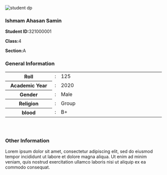 <html>
<div class="student-profile py-4">
  <div class="container">
    <div class="row">
      <div class="col-lg-4">
        <div class="card shadow-sm">
          <div class="card-header bg-transparent text-center">
            <img class="profile_img" src="https://source.unsplash.com/600x300/?student" alt="student dp">
            <h3>Ishmam Ahasan Samin</h3>
          </div>
          <div class="card-body">
            <p class="mb-0"><strong class="pr-1">Student ID:</strong>321000001</p>
            <p class="mb-0"><strong class="pr-1">Class:</strong>4</p>
            <p class="mb-0"><strong class="pr-1">Section:</strong>A</p>
          </div>
        </div>
      </div>
      <div class="col-lg-8">
        <div class="card shadow-sm">
          <div class="card-header bg-transparent border-0">
            <h3 class="mb-0"><i class="far fa-clone pr-1"></i>General Information</h3>
          </div>
          <div class="card-body pt-0">
            <table class="table table-bordered">
              <tr>
                <th width="30%">Roll</th>
                   <td width="2%">:</td>
                <td>125</td>
              </tr>
              <tr>
                <th width="30%">Academic Year	</th>
                <td width="2%">:</td>
                <td>2020</td>
              </tr>
              <tr>
                <th width="30%">Gender</th>
                <td width="2%">:</td>
                <td>Male</td>
              </tr>
              <tr>
                <th width="30%">Religion</th>
                <td width="2%">:</td>
                <td>Group</td>
              </tr>
              <tr>
                <th width="30%">blood</th>
                <td width="2%">:</td>
                <td>B+</td>
              </tr>
            </table>
          </div>
        </div>
          <div style="height: 26px"></div>
        <div class="card shadow-sm">
          <div class="card-header bg-transparent border-0">
            <h3 class="mb-0"><i class="far fa-clone pr-1"></i>Other Information</h3>
          </div>
          <div class="card-body pt-0">
              <p>Lorem ipsum dolor sit amet, consectetur adipiscing elit, sed do eiusmod tempor incididunt ut labore et dolore magna aliqua. Ut enim ad minim veniam, quis nostrud exercitation ullamco laboris nisi ut aliquip ex ea commodo consequat.</p>
          </div>
        </div>
      </div>
    </div>
  </div>
</div>
    </html>

